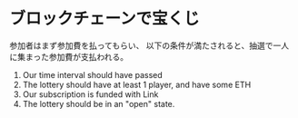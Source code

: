# ブロックチェーンで宝くじ
参加者はまず参加費を払ってもらい、
以下の条件が満たされると、抽選で一人に集まった参加費が支払われる。
1. Our time interval should have passed
2. The lottery should have at least 1 player, and have some ETH
3. Our subscription is funded with Link
4. The lottery should be in an "open" state.
